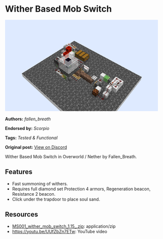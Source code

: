 # Wither Based Mob Switch
<img alt="2021-11-28_21.17.54.png" src="images/2021-11-28_21.17.54.png?raw=1" height="300px">

**Authors:** *fallen_breath*

**Endorsed by:** *Scorpio*

**Tags:** *Tested & Functional*

**Original post:** [View on Discord](https://discord.com/channels/913065809096638494/1391978562713550998)

Wither Based Mob Switch in Overworld / Nether by Fallen_Breath.

## Features
- Fast summoning of withers.
- Requires full diamond set Protection 4 armors, Regeneration beacon, Resistance 2 beacon.
- Click under the trapdoor to place soul sand.

## Resources
- [MS001_wither_mob_switch_1.15_.zip](attachments/MS001_wither_mob_switch_1.15_.zip): application/zip
- https://youtu.be/UUfZbZn7ETw: YouTube video
